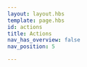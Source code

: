 ```yaml
---
layout: layout.hbs
template: page.hbs
id: actions
title: Actions
nav_has_overview: false
nav_position: 5

---
```



